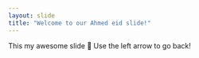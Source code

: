 ```yaml
---
layout: slide
title: "Welcome to our Ahmed eid slide!"
---
```


This my awesome slide :tada:
Use the left arrow to go back!
